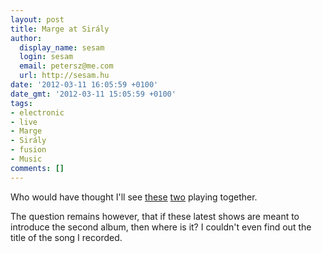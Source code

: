 ```yaml
---
layout: post
title: Marge at Sirály
author:
  display_name: sesam
  login: sesam
  email: petersz@me.com
  url: http://sesam.hu
date: '2012-03-11 16:05:59 +0100'
date_gmt: '2012-03-11 15:05:59 +0100'
tags:
- electronic
- live
- Marge
- Sirály
- fusion
- Music
comments: []
---
```


Who would have thought I'll see [these](http://sesam.hu/2011/04/10/marge) [two](http://sesam.hu/2011/05/09/simko-varnagy-mihaly) playing together.

The question remains however, that if these latest shows are meant to introduce the second album, then where is it? I couldn't even find out the title of the song I recorded.
